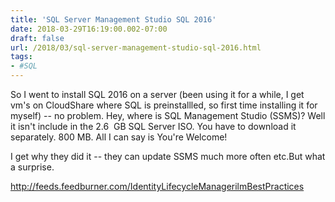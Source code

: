 ```yaml
---
title: 'SQL Server Management Studio SQL 2016'
date: 2018-03-29T16:19:00.002-07:00
draft: false
url: /2018/03/sql-server-management-studio-sql-2016.html
tags: 
- #SQL
---
```


So I went to install SQL 2016 on a server (been using it for a while, I get vm's on CloudShare where SQL is preinstallled, so first time installing it for myself) -- no problem. Hey, where is SQL Management Studio (SSMS)? Well it isn't include in the 2.6  GB SQL Server ISO. You have to download it separately. 800 MB. All I can say is You're Welcome!  
  
I get why they did it -- they can update SSMS much more often etc.But what a surprise.

http://feeds.feedburner.com/IdentityLifecycleManagerilmBestPractices